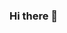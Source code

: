 <script src="https://unpkg.com/@codersrank/skills-chart@x.x.x/codersrank-skills-chart.min.js"></script>

### Hi there 👋
 <codersrank-skills-chart username="vagg_tsop"></codersrank-skills-chart>



